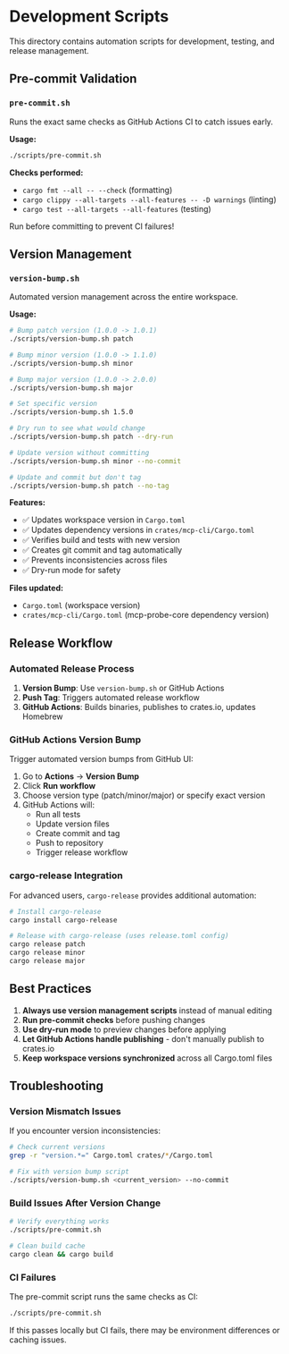 # Development Scripts

This directory contains automation scripts for development, testing, and release management.

## Pre-commit Validation

### `pre-commit.sh`
Runs the exact same checks as GitHub Actions CI to catch issues early.

**Usage:**
```bash
./scripts/pre-commit.sh
```

**Checks performed:**
- `cargo fmt --all -- --check` (formatting)
- `cargo clippy --all-targets --all-features -- -D warnings` (linting)  
- `cargo test --all-targets --all-features` (testing)

Run before committing to prevent CI failures!

## Version Management

### `version-bump.sh`
Automated version management across the entire workspace.

**Usage:**
```bash
# Bump patch version (1.0.0 -> 1.0.1)
./scripts/version-bump.sh patch

# Bump minor version (1.0.0 -> 1.1.0)
./scripts/version-bump.sh minor

# Bump major version (1.0.0 -> 2.0.0)
./scripts/version-bump.sh major

# Set specific version
./scripts/version-bump.sh 1.5.0

# Dry run to see what would change
./scripts/version-bump.sh patch --dry-run

# Update version without committing
./scripts/version-bump.sh minor --no-commit

# Update and commit but don't tag
./scripts/version-bump.sh patch --no-tag
```

**Features:**
- ✅ Updates workspace version in `Cargo.toml`
- ✅ Updates dependency versions in `crates/mcp-cli/Cargo.toml`
- ✅ Verifies build and tests with new version
- ✅ Creates git commit and tag automatically
- ✅ Prevents inconsistencies across files
- ✅ Dry-run mode for safety

**Files updated:**
- `Cargo.toml` (workspace version)
- `crates/mcp-cli/Cargo.toml` (mcp-probe-core dependency version)

## Release Workflow

### Automated Release Process

1. **Version Bump**: Use `version-bump.sh` or GitHub Actions
2. **Push Tag**: Triggers automated release workflow
3. **GitHub Actions**: Builds binaries, publishes to crates.io, updates Homebrew

### GitHub Actions Version Bump

Trigger automated version bumps from GitHub UI:

1. Go to **Actions** → **Version Bump**
2. Click **Run workflow**
3. Choose version type (patch/minor/major) or specify exact version
4. GitHub Actions will:
   - Run all tests
   - Update version files
   - Create commit and tag
   - Push to repository
   - Trigger release workflow

### cargo-release Integration

For advanced users, `cargo-release` provides additional automation:

```bash
# Install cargo-release
cargo install cargo-release

# Release with cargo-release (uses release.toml config)
cargo release patch
cargo release minor
cargo release major
```

## Best Practices

1. **Always use version management scripts** instead of manual editing
2. **Run pre-commit checks** before pushing changes
3. **Use dry-run mode** to preview changes before applying
4. **Let GitHub Actions handle publishing** - don't manually publish to crates.io
5. **Keep workspace versions synchronized** across all Cargo.toml files

## Troubleshooting

### Version Mismatch Issues
If you encounter version inconsistencies:

```bash
# Check current versions
grep -r "version.*=" Cargo.toml crates/*/Cargo.toml

# Fix with version bump script
./scripts/version-bump.sh <current_version> --no-commit
```

### Build Issues After Version Change
```bash
# Verify everything works
./scripts/pre-commit.sh

# Clean build cache
cargo clean && cargo build
```

### CI Failures
The pre-commit script runs the same checks as CI:
```bash
./scripts/pre-commit.sh
```

If this passes locally but CI fails, there may be environment differences or caching issues. 